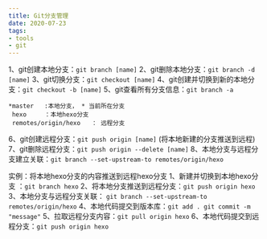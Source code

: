 ```yaml
---
title: Git分支管理
date: 2020-07-23
tags: 
- tools
- git
---
```

1、git创建本地分支：`git branch [name]` 
2、git删除本地分支：`git branch -d [name]`
3、git切换分支：`git checkout [name]`
4、git创建并切换到新的本地分支：`git checkout -b [name]`
5、git查看所有分支信息：`git branch -a` 
<!--more-->
```
*master   :本地分支， * 当前所在分支
 hexo     ：本地hexo分支
 remotes/origin/hexo   ： 远程分支
```
6、git创建远程分支：`git push origin [name]` (将本地新建的分支推送到远程)
7、git删除远程分支：`git push origin --delete [name]`
8、本地分支与远程分支建立关联：`git branch --set-upstream-to remotes/origin/hexo`

实例：将本地hexo分支的内容推送到远程hexo分支
1、新建并切换到本地hexo分支 ：`git branch hexo` 
2、将本地分支推送到远程分支：`git push origin hexo`
3、本地分支与远程分支关联： `git branch --set-upstream-to remotes/origin/hexo`
4、本地代码提交到版本库：`git add . git commit -m "message"`
5、拉取远程分支内容：`git pull origin hexo`
6、本地代码提交到远程分支：`git push origin hexo`  
